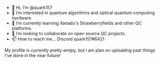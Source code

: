 - 👋 Hi, I’m @quark157
- 👀 I’m interested in quantum algorithms and optical quantum computing hardware.
- 🌱 I’m currently learning Xanadu's Strawberryfields and other QC platforms.
- 💞️ I’m looking to collaborate on open source QC projects.
- 📫 How to reach me... Discord quark157#6421

My profile is currently pretty emtpy, but I am plan on uploading past things I've done in the near future!

<!---
quark157/quark157 is a ✨ special ✨ repository because its `README.md` (this file) appears on your GitHub profile.
You can click the Preview link to take a look at your changes.
--->
